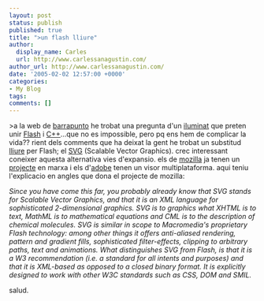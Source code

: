 ```yaml
---
layout: post
status: publish
published: true
title: ">un flash lliure"
author:
  display_name: Carles
  url: http://www.carlessanagustin.com/
author_url: http://www.carlessanagustin.com/
date: '2005-02-02 12:57:00 +0000'
categories:
- My Blog
tags:
comments: []
---
```

<p>>a la web de <a href="http://barrapunto.com/" target="_blank">barrapunto</a> he trobat una pregunta d'un <a href="http://barrapunto.com/article.pl?sid=05/02/01/1632207&amp;mode=thread&amp;threshold=-1" target="_blank">iluminat</a> que preten unir <a href="http://www.macromedia.com/software/flash/?promoid=home_prod_flash_082403" target="_blank">Flash</a> i <a href="http://www.bloodshed.net/" target="_blank">C++</a>...que no es impossible, pero pq ens hem de complicar la vida?? rient dels comments que ha deixat la gent he trobat un substitud <a href="http://www.opensource.org/">lliure</a> per Flash; el <a href="http://www.w3.org/TR/SVG11/" target="_blank">SVG</a> (Scalable Vector Graphics). crec interessant coneixer aquesta alternativa vies d'expansio. els de <a href="http://www.mozilla.org/" target="_blank">mozilla</a> ja tenen un <a href="http://www.mozilla.org/projects/svg/" target="_blank">projecte</a> en marxa i els d'<a href="http://www.adobe.com/svg/" target="_blank">adobe</a> tenen un visor multiplataforma. aqui teniu l'explicacio en angles que dona el projecte de mozilla:</p>
<p><span style="font-style:italic;">Since you have come this far, you probably already know that SVG stands for Scalable Vector Graphics, and that it is an XML language for sophisticated 2-dimensional graphics. SVG is to graphics what XHTML is to text, MathML is to mathematical equations and CML is to the description of chemical molecules. SVG is similar in scope to Macromedia's proprietary Flash technology: among other things it offers anti-aliased rendering, pattern and gradient fills, sophisticated filter-effects, clipping to arbitrary paths, text and animations. What distinguishes SVG from Flash, is that it is a W3 recommendation (i.e. a standard for all intents and purposes) and that it is XML-based as opposed to a closed binary format. It is explicitly designed to work with other W3C standards such as CSS, DOM and SMIL. </span></p>
<p>salud.</p>
